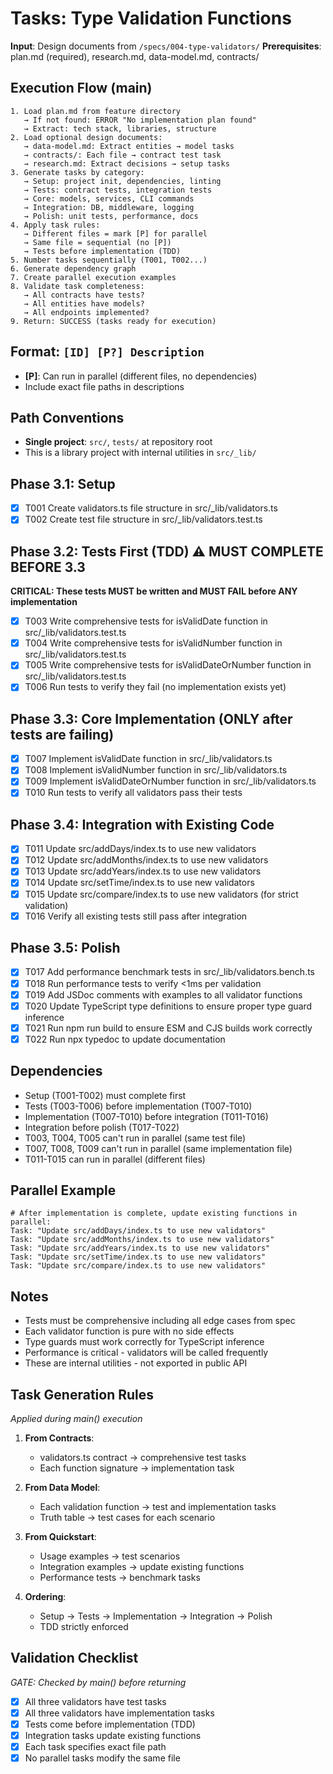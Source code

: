 # Tasks: Type Validation Functions

**Input**: Design documents from `/specs/004-type-validators/`
**Prerequisites**: plan.md (required), research.md, data-model.md, contracts/

## Execution Flow (main)
```
1. Load plan.md from feature directory
   → If not found: ERROR "No implementation plan found"
   → Extract: tech stack, libraries, structure
2. Load optional design documents:
   → data-model.md: Extract entities → model tasks
   → contracts/: Each file → contract test task
   → research.md: Extract decisions → setup tasks
3. Generate tasks by category:
   → Setup: project init, dependencies, linting
   → Tests: contract tests, integration tests
   → Core: models, services, CLI commands
   → Integration: DB, middleware, logging
   → Polish: unit tests, performance, docs
4. Apply task rules:
   → Different files = mark [P] for parallel
   → Same file = sequential (no [P])
   → Tests before implementation (TDD)
5. Number tasks sequentially (T001, T002...)
6. Generate dependency graph
7. Create parallel execution examples
8. Validate task completeness:
   → All contracts have tests?
   → All entities have models?
   → All endpoints implemented?
9. Return: SUCCESS (tasks ready for execution)
```

## Format: `[ID] [P?] Description`
- **[P]**: Can run in parallel (different files, no dependencies)
- Include exact file paths in descriptions

## Path Conventions
- **Single project**: `src/`, `tests/` at repository root
- This is a library project with internal utilities in `src/_lib/`

## Phase 3.1: Setup
- [x] T001 Create validators.ts file structure in src/_lib/validators.ts
- [x] T002 Create test file structure in src/_lib/validators.test.ts

## Phase 3.2: Tests First (TDD) ⚠️ MUST COMPLETE BEFORE 3.3
**CRITICAL: These tests MUST be written and MUST FAIL before ANY implementation**
- [x] T003 Write comprehensive tests for isValidDate function in src/_lib/validators.test.ts
- [x] T004 Write comprehensive tests for isValidNumber function in src/_lib/validators.test.ts
- [x] T005 Write comprehensive tests for isValidDateOrNumber function in src/_lib/validators.test.ts
- [x] T006 Run tests to verify they fail (no implementation exists yet)

## Phase 3.3: Core Implementation (ONLY after tests are failing)
- [x] T007 Implement isValidDate function in src/_lib/validators.ts
- [x] T008 Implement isValidNumber function in src/_lib/validators.ts
- [x] T009 Implement isValidDateOrNumber function in src/_lib/validators.ts
- [x] T010 Run tests to verify all validators pass their tests

## Phase 3.4: Integration with Existing Code
- [x] T011 Update src/addDays/index.ts to use new validators
- [x] T012 Update src/addMonths/index.ts to use new validators
- [x] T013 Update src/addYears/index.ts to use new validators
- [x] T014 Update src/setTime/index.ts to use new validators
- [x] T015 Update src/compare/index.ts to use new validators (for strict validation)
- [x] T016 Verify all existing tests still pass after integration

## Phase 3.5: Polish
- [x] T017 Add performance benchmark tests in src/_lib/validators.bench.ts
- [x] T018 Run performance tests to verify <1ms per validation
- [x] T019 Add JSDoc comments with examples to all validator functions
- [x] T020 Update TypeScript type definitions to ensure proper type guard inference
- [x] T021 Run npm run build to ensure ESM and CJS builds work correctly
- [x] T022 Run npx typedoc to update documentation

## Dependencies
- Setup (T001-T002) must complete first
- Tests (T003-T006) before implementation (T007-T010)
- Implementation (T007-T010) before integration (T011-T016)
- Integration before polish (T017-T022)
- T003, T004, T005 can't run in parallel (same test file)
- T007, T008, T009 can't run in parallel (same implementation file)
- T011-T015 can run in parallel (different files)

## Parallel Example
```
# After implementation is complete, update existing functions in parallel:
Task: "Update src/addDays/index.ts to use new validators"
Task: "Update src/addMonths/index.ts to use new validators"
Task: "Update src/addYears/index.ts to use new validators"
Task: "Update src/setTime/index.ts to use new validators"
Task: "Update src/compare/index.ts to use new validators"
```

## Notes
- Tests must be comprehensive including all edge cases from spec
- Each validator function is pure with no side effects
- Type guards must work correctly for TypeScript inference
- Performance is critical - validators will be called frequently
- These are internal utilities - not exported in public API

## Task Generation Rules
*Applied during main() execution*

1. **From Contracts**:
   - validators.ts contract → comprehensive test tasks
   - Each function signature → implementation task

2. **From Data Model**:
   - Each validation function → test and implementation tasks
   - Truth table → test cases for each scenario

3. **From Quickstart**:
   - Usage examples → test scenarios
   - Integration examples → update existing functions
   - Performance tests → benchmark tasks

4. **Ordering**:
   - Setup → Tests → Implementation → Integration → Polish
   - TDD strictly enforced

## Validation Checklist
*GATE: Checked by main() before returning*

- [x] All three validators have test tasks
- [x] All three validators have implementation tasks
- [x] Tests come before implementation (TDD)
- [x] Integration tasks update existing functions
- [x] Each task specifies exact file path
- [x] No parallel tasks modify the same file
